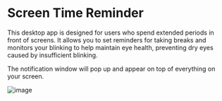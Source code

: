 # Screen Time Reminder

This desktop app is designed for users who spend extended periods in front of screens. It allows you to set reminders for taking breaks and monitors your blinking to help maintain eye health, preventing dry eyes caused by insufficient blinking.

The notification window will pop up and appear on top of everything on your screen.

![image](https://github.com/user-attachments/assets/86ae47ae-d9b9-4aed-aa26-66b59078701b)


